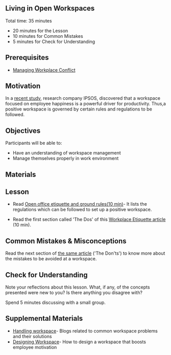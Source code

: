## Living in Open Workspaces

Total time: 35 minutes

- 20 minutes for the Lesson
- 10 minutes for Common Mistakes
- 5 minutes for Check for Understanding

## Prerequisites
- [Managing Workplace Conflict](https://github.com/Techtonica/curriculum/blob/master/career/conflict-resolution.md)

## Motivation

In a [recent study](https://www.business2community.com/human-resources/how-to-design-a-workspace-that-boosts-employee-motivation-02222288), research company IPSOS, discovered that a workspace focused on employee happiness is a powerful driver for productivity.
Thus,a positive workspace is governed by certain rules and regulations to be followed.

## Objectives

Participants will be able to:

- Have an understanding of workspace management
- Manage themselves properly in work environment

## Materials


## Lesson
- Read [Open office etiquette and ground rules(10 min)](https://www.coworkingresources.org/blog/open-office-etiquette-and-ground-rules)- It lists the regulations which can be followed to set up a positive workspace.

- Read the first section  called 'The Dos' of this [Workplace Etiquette article](https://www.northeastern.edu/graduate/blog/workplace-etiquette/) (10 min).

## Common Mistakes & Misconceptions

Read the next section of [the same article](https://www.northeastern.edu/graduate/blog/workplace-etiquette/) ('The Don'ts') to know more about the mistakes to be avoided at a workspace.

## Check for Understanding

Note your reflections about this lesson. What, if any, of the concepts presented were new to you? Is there anything you disagree with? 

Spend 5 minutes discussing with a small group.


## Supplemental Materials

- [Handling workspace](https://www.coworkingresources.org/blog-categories/resources-tag?page=1)- Blogs related to common workspace problems and their solutions
- [Designing Workspace](https://www.business2community.com/human-resources/how-to-design-a-workspace-that-boosts-employee-motivation-02222288)- How to design a workspace that boosts employee motivation

